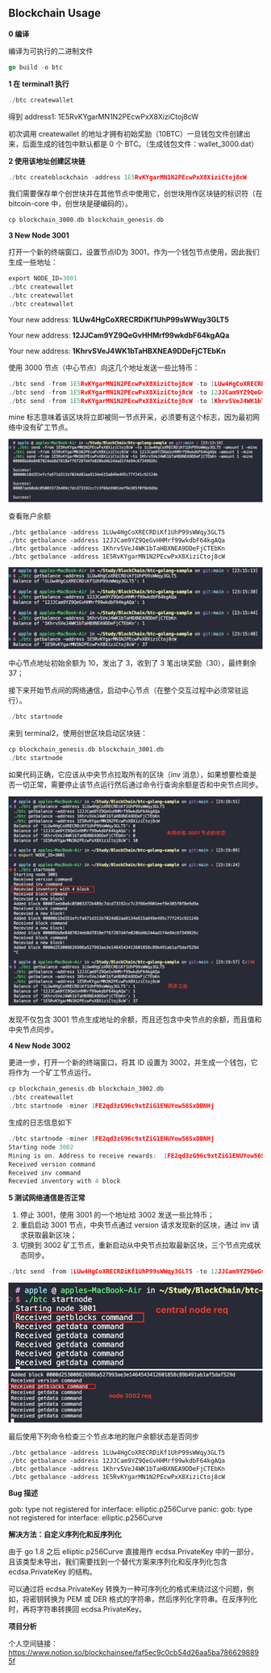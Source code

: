 Blockchain Usage
------

**0 编译**

编译为可执行的二进制文件

```go
go build -o btc
```


**1 在 terminal1 执行**

```go
./btc createwallet
```

得到 address1: 1E5RvKYgarMN1N2PEcwPxX8XiziCtoj8cW

初次调用 createwallet 的地址才拥有初始奖励（10BTC）一旦钱包文件创建出来，后面生成的钱包中默认都是 0 个 BTC。（生成钱包文件：wallet_3000.dat）

**2 使用该地址创建区块链**

```go
./btc createblockchain -address 1E5RvKYgarMN1N2PEcwPxX8XiziCtoj8cW
```

我们需要保存单个创世块并在其他节点中使用它，创世块用作区块链的标识符（在 bitcoin-core 中，创世块是硬编码的）。

```go
cp blockchain_3000.db blockchain_genesis.db
```

**3 New Node 3001**

打开一个新的终端窗口，设置节点ID为 3001，作为一个钱包节点使用，因此我们生成一些地址：    

```go
export NODE_ID=3001
./btc createwallet
./btc createwallet
./btc createwallet
```

Your new address: **1LUw4HgCoXRECRDiKf1UhP99sWWqy3GLT5**

Your new address: **12JJCam9YZ9QeGvHHMrf99wkdbF64kgAQa**

Your new address: **1KhrvSVeJ4WK1bTaHBXNEA9DDeFjCTEbKn**

使用 3000 节点（中心节点）向这几个地址发送一些比特币：

```go
./btc send -from 1E5RvKYgarMN1N2PEcwPxX8XiziCtoj8cW -to 1LUw4HgCoXRECRDiKf1UhP99sWWqy3GLT5 -amount 1 -mine
./btc send -from 1E5RvKYgarMN1N2PEcwPxX8XiziCtoj8cW -to 12JJCam9YZ9QeGvHHMrf99wkdbF64kgAQa -amount 1 -mine
./btc send -from 1E5RvKYgarMN1N2PEcwPxX8XiziCtoj8cW -to 1KhrvSVeJ4WK1bTaHBXNEA9DDeFjCTEbKn -amount 1 -mine
```

mine 标志意味着该区块将立即被同一节点开采，必须要有这个标志，因为最初网络中没有矿工节点。         

![](images/2024-02-27-23-15-22.png)

查看账户余额

```
./btc getbalance -address 1LUw4HgCoXRECRDiKf1UhP99sWWqy3GLT5
./btc getbalance -address 12JJCam9YZ9QeGvHHMrf99wkdbF64kgAQa
./btc getbalance -address 1KhrvSVeJ4WK1bTaHBXNEA9DDeFjCTEbKn
./btc getbalance -address 1E5RvKYgarMN1N2PEcwPxX8XiziCtoj8cW
```

![](images/2024-02-27-23-16-04.png)

中心节点地址初始余额为 10，发出了 3，收到了 3 笔出块奖励（30），最终剩余 37；

接下来开始节点间的网络通信，启动中心节点（在整个交互过程中必须常驻运行）。

```go
./btc startnode
```

来到 terminal2，使用创世区块启动区块链：

```go
cp blockchain_genesis.db blockchain_3001.db
./btc startnode
```

如果代码正确，它应该从中央节点拉取所有的区块（inv 消息），如果想要检查是否一切正常，需要停止该节点运行然后通过命令行查询余额是否和中央节点同步。                        

![](images/2024-02-27-23-21-38.png)

发现不仅包含 3001 节点生成地址的余额，而且还包含中央节点的余额，而且值和中央节点同步。

**4 New Node 3002**

更进一步，打开一个新的终端窗口，将其 ID 设置为 3002，并生成一个钱包，它将作为 一个矿工节点运行。

```go
cp blockchain_genesis.db blockchain_3002.db
./btc createwallet
./btc startnode -miner 1FE2qd3zG96c9xtZiG1ENUYow56SxDBNHj
```

生成的日志信息如下     

```go
./btc startnode -miner 1FE2qd3zG96c9xtZiG1ENUYow56SxDBNHj
Starting node 3002
Mining is on. Address to receive rewards:  1FE2qd3zG96c9xtZiG1ENUYow56SxDBNHj
Received version command
Received inv command
Recevied inventory with 4 block
```

**5 测试网络通信是否正常**

1. 停止 3001，使用 3001 的一个地址给 3002 发送一些比特币；
2. 重启启动 3001 节点，中央节点通过 version 请求发现新的区块，通过 inv 请求获取最新区块；               
3. 切换到 3002 矿工节点，重新启动从中央节点拉取最新区块，三个节点完成状态同步。       

```go
./btc send -from 1LUw4HgCoXRECRDiKf1UhP99sWWqy3GLT5 -to 12JJCam9YZ9QeGvHHMrf99wkdbF64kgAQa -amount 1 -mine
```

![](images/2024-02-27-23-31-42.png)
![](images/2024-02-27-23-32-21.png)

最后使用下列命令检查三个节点本地的账户余额状态是否同步

```
./btc getbalance -address 1LUw4HgCoXRECRDiKf1UhP99sWWqy3GLT5
./btc getbalance -address 12JJCam9YZ9QeGvHHMrf99wkdbF64kgAQa
./btc getbalance -address 1KhrvSVeJ4WK1bTaHBXNEA9DDeFjCTEbKn
./btc getbalance -address 1E5RvKYgarMN1N2PEcwPxX8XiziCtoj8cW
```

**Bug 描述**

gob: type not registered for interface: elliptic.p256Curve 
panic: gob: type not registered for interface: elliptic.p256Curve

**解决方法：自定义序列化和反序列化**

由于 go 1.8 之后 elliptic.p256Curve 直接用作 ecdsa.PrivateKey 中的一部分，且该类型未导出，我们需要找到一个替代方案来序列化和反序列化包含 ecdsa.PrivateKey 的结构。

可以通过将 ecdsa.PrivateKey 转换为一种可序列化的格式来绕过这个问题，例如，将密钥转换为 PEM 或 DER 格式的字符串，然后序列化字符串。在反序列化时，再将字符串转换回 ecdsa.PrivateKey。

**项目分析**

个人空间链接：https://www.notion.so/blockchainsee/faf5ec9c0cb54d26aa5ba7866298895f
